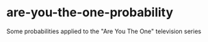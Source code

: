 # are-you-the-one-probability
Some probabilities applied to the "Are You The One" television series
